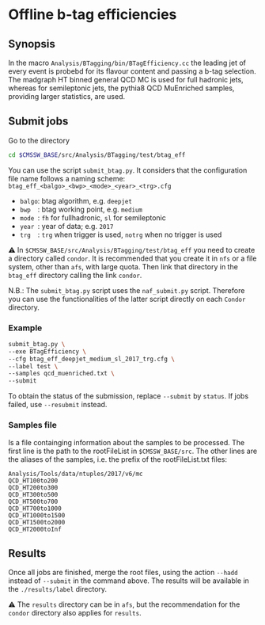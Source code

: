 # Offline b-tag efficiencies

## Synopsis

In the macro `Analysis/BTagging/bin/BTagEfficiency.cc` the leading jet of every event is probebd for its
flavour content and passing a b-tag selection. The madgraph HT binned general QCD MC is used for full
hadronic jets, whereas for semileptonic jets, the pythia8 QCD MuEnriched samples, providing larger
statistics, are used.

## Submit jobs

Go to the directory 
```bash 
cd $CMSSW_BASE/src/Analysis/BTagging/test/btag_eff
```
You can use the script `submit_btag.py`. It considers that the configuration file name follows a
naming scheme: `btag_eff_<balgo>_<bwp>_<mode>_<year>_<trg>.cfg`

* `balgo`: btag algorithm, e.g. `deepjet`
* `bwp  `: btag working point, e.g. `medium`
* `mode `: `fh` for fullhadronic, `sl` for semileptonic
* `year `: year of data; e.g. `2017`
* `trg  `: `trg` when trigger is used, `notrg` when no trigger is used

:warning: In `$CMSSW_BASE/src/Analysis/BTagging/test/btag_eff` you need to create a directory called `condor`.
It is recommended that you create it in `nfs` or a file system, other than `afs`, with large quota. Then link
that directory in the `btag_eff` directory calling the link `condor`.

N.B.: The `submit_btag.py` script uses the `naf_submit.py` script. Therefore you can use the functionalities of
the latter script directly on each `Condor` directory.

### Example
```bash
submit_btag.py \
--exe BTagEfficiency \
--cfg btag_eff_deepjet_medium_sl_2017_trg.cfg \
--label test \
--samples qcd_muenriched.txt \
--submit
```

To obtain the status of the submission, replace `--submit` by `status`. If jobs failed, use `--resubmit` instead.

### Samples file
Is a file containging information about the samples to be processed. The first line is the path to the rootFileList
in `$CMSSW_BASE/src`. The other lines are the aliases of the samples, i.e. the prefix of the rootFileList.txt files:

```
Analysis/Tools/data/ntuples/2017/v6/mc
QCD_HT100to200
QCD_HT200to300
QCD_HT300to500
QCD_HT500to700
QCD_HT700to1000
QCD_HT1000to1500
QCD_HT1500to2000
QCD_HT2000toInf
``` 

## Results
Once all jobs are finished, merge the root files, using the action `--hadd` instead of `--submit` in the command above.
The results will be available in the `./results/label` directory. 

:warning: The `results` directory can be in `afs`, but the  recommendation for the `condor` directory also applies for `results`.

